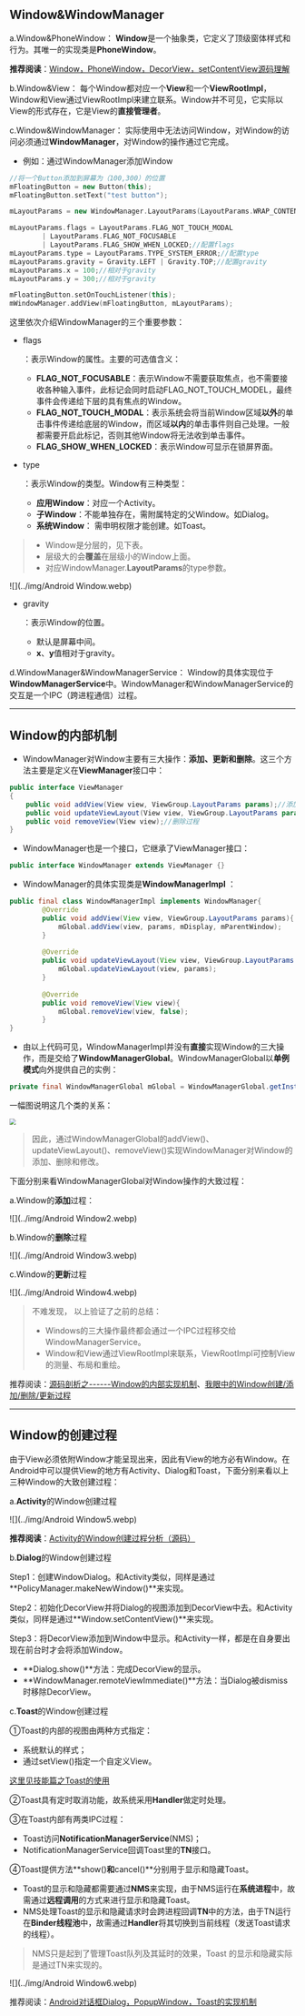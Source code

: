 ## Window&WindowManager

a.Window&PhoneWindow：
 **Window**是一个抽象类，它定义了顶级窗体样式和行为。其唯一的实现类是**PhoneWindow**。

**推荐阅读**：[Window，PhoneWindow，DecorView，setContentView源码理解](https://www.jianshu.com/p/e42b638944ae)

b.Window&View：
 每个Window都对应一个**View**和一个**ViewRootImpl**，Window和View通过ViewRootImpl来建立联系。Window并不可见，它实际以View的形式存在，它是View的**直接管理者**。

c.Window&WindowManager：
 实际使用中无法访问Window，对Window的访问必须通过**WindowManager**，对Window的操作通过它完成。

- 例如：通过WindowManager添加Window

```cpp
//将一个Button添加到屏幕为（100,300）的位置
mFloatingButton = new Button(this);
mFloatingButton.setText("test button");

mLayoutParams = new WindowManager.LayoutParams(LayoutParams.WRAP_CONTENT, LayoutParams.WRAP_CONTENT, 0, 0,PixelFormat.TRANSPARENT);//第三个参数代表flags，第四个参数代表type

mLayoutParams.flags = LayoutParams.FLAG_NOT_TOUCH_MODAL
        | LayoutParams.FLAG_NOT_FOCUSABLE
        | LayoutParams.FLAG_SHOW_WHEN_LOCKED;//配置flags
mLayoutParams.type = LayoutParams.TYPE_SYSTEM_ERROR;//配置type
mLayoutParams.gravity = Gravity.LEFT | Gravity.TOP;//配置gravity
mLayoutParams.x = 100;//相对于gravity
mLayoutParams.y = 300;//相对于gravity

mFloatingButton.setOnTouchListener(this);
mWindowManager.addView(mFloatingButton, mLayoutParams);
```

这里依次介绍WindowManager的三个重要参数：

- flags

  ：表示Window的属性。主要的可选值含义：

  - **FLAG_NOT_FOCUSABLE**：表示Window不需要获取焦点，也不需要接收各种输入事件，此标记会同时启动FLAG_NOT_TOUCH_MODEL，最终事件会传递给下层的具有焦点的Window。
  - **FLAG_NOT_TOUCH_MODAL**：表示系统会将当前Window区域**以外**的单击事件传递给底层的Window，而区域**以内**的单击事件则自己处理。一般都需要开启此标记，否则其他Window将无法收到单击事件。
  - **FLAG_SHOW_WHEN_LOCKED**：表示Window可显示在锁屏界面。

- type

  ：表示Window的类型。Window有三种类型：

  - **应用Window**：对应一个Activity。
  - **子Window**：不能单独存在，需附属特定的父Window。如Dialog。
  - **系统Window**： 需申明权限才能创建。如Toast。

> - Window是分层的，见下表。
> - 层级大的会**覆盖**在层级小的Window上面。
> - 对应WindowManager.**LayoutParams**的type参数。

![](../img/Android Window.webp)

- gravity

  ：表示Window的位置。

  - 默认是屏幕中间。
  - **x**、**y**值相对于gravity。

d.WindowManager&WindowManagerService：
 Window的具体实现位于**WindowManagerService**中。WindowManager和WindowManagerService的交互是一个IPC（跨进程通信）过程。

------

## Window的内部机制

- WindowManager对Window主要有三大操作：**添加、更新和删除**。这三个方法主要是定义在**ViewManager**接口中：

```csharp
public interface ViewManager
{
    public void addView(View view, ViewGroup.LayoutParams params);//添加过程
    public void updateViewLayout(View view, ViewGroup.LayoutParams params);//更新过程
    public void removeView(View view);//删除过程
}
```

- WindowManager也是一个接口，它继承了ViewManager接口：

```java
public interface WindowManager extends ViewManager {}
```

- WindowManager的具体实现类是**WindowManagerImpl** ：

```java
public final class WindowManagerImpl implements WindowManager{
        @Override
        public void addView(View view, ViewGroup.LayoutParams params){
            mGlobal.addView(view, params, mDisplay, mParentWindow);
        }
        
        @Override
        public void updateViewLayout(View view, ViewGroup.LayoutParams params){
            mGlobal.updateViewLayout(view, params);
        }
        
        @Override
        public void removeView(View view){
            mGlobal.removeView(view, false);
        }
}
```

- 由以上代码可见，WindowManagerImpl并没有**直接**实现Window的三大操作，而是交给了**WindowManagerGlobal**。WindowManagerGlobal以**单例模式**向外提供自己的实例：

```java
private final WindowManagerGlobal mGlobal = WindowManagerGlobal.getInstance();
```

一幅图说明这几个类的关系：

<img src="../img/Android Window1.webp" style="zoom:67%;" />

> 因此，通过WindowManagerGlobal的addView()、updateViewLayout()、removeView()实现WindowManager对Window的添加、删除和修改。

下面分别来看WindowManagerGlobal对Window操作的大致过程：

a.Window的**添加**过程：

![](../img/Android Window2.webp)

b.Window的**删除**过程

![](../img/Android Window3.webp)

c.Window的**更新**过程

![](../img/Android Window4.webp)

> 不难发现， 以上验证了之前的总结：
>
> - Windows的三大操作最终都会通过一个IPC过程移交给WindowManagerService。
> - Window和View通过ViewRootImpl来联系，ViewRootImpl可控制View的测量、布局和重绘。

推荐阅读：[源码剖析之------Window的内部实现机制](https://link.jianshu.com?t=http%3A%2F%2Fblog.csdn.net%2Fchenglei_56%2Farticle%2Fdetails%2F50544854)、[我眼中的Window创建/添加/删除/更新过程](https://link.jianshu.com?t=http%3A%2F%2Fblog.csdn.net%2Fhzw19920329%2Farticle%2Fdetails%2F52423771)

------

## Window的创建过程

由于View必须依附Window才能呈现出来，因此有View的地方必有Window。在Android中可以提供View的地方有Activity、Dialog和Toast，下面分别来看以上三种Window的大致创建过程：

a.**Activity**的Window创建过程

![](../img/Android Window5.webp)

**推荐阅读**：[Activity的Window创建过程分析（源码）](https://link.jianshu.com?t=http%3A%2F%2Fblog.csdn.net%2FLuoshengyang%2Farticle%2Fdetails%2F8223770)

b.**Dialog**的Window创建过程

Step1：创建WindowDialog。和Activity类似，同样是通过**PolicyManager.makeNewWindow()**来实现。

Step2：初始化DecorView并将Dialog的视图添加到DecorView中去。和Activity类似，同样是通过**Window.setContentView()**来实现。

Step3：将DecorView添加到Window中显示。和Activity一样，都是在自身要出现在前台时才会将添加Window。

- **Dialog.show()**方法：完成DecorView的显示。
- **WindowManager.remoteViewImmediate()**方法：当Dialog被dismiss时移除DecorView。

c.**Toast**的Window创建过程

①Toast的内部的视图由两种方式指定：

- 系统默认的样式；
- 通过setView()指定一个自定义View。

[这里见技能篇之Toast的使用](https://www.jianshu.com/p/c9496c8bed4c)

②Toast具有定时取消功能，故系统采用**Handler**做定时处理。

③在Toast内部有两类IPC过程：

- Toast访问**NotificationManagerService**(NMS)；
- NotificationManagerService回调Toast里的**TN**接口。

④Toast提供方法**show()**和**cancel()**分别用于显示和隐藏Toast。

- Toast的显示和隐藏都需要通过**NMS**来实现，由于NMS运行在**系统进程**中，故需通过**远程调用**的方式来进行显示和隐藏Toast。
- NMS处理Toast的显示和隐藏请求时会跨进程回调**TN**中的方法，由于TN运行在**Binder线程池**中，故需通过**Handler**将其切换到当前线程（发送Toast请求的线程）。

> NMS只是起到了管理Toast队列及其延时的效果，Toast 的显示和隐藏实际是通过TN来实现的。

![](../img/Android Window6.webp)

推荐阅读：[Android对话框Dialog，PopupWindow，Toast的实现机制](https://link.jianshu.com?t=http%3A%2F%2Fblog.csdn.net%2Ffeiduclear_up%2Farticle%2Fdetails%2F49080587)

